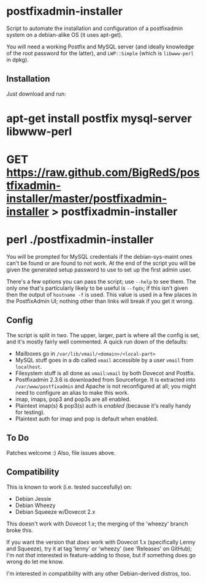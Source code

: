 postfixadmin-installer
======================

Script to automate the installation and configuration of a postfixadmin
system on a debian-alike OS (it uses apt-get).

You will need a working Postfix and MySQL server (and ideally knowledge of
the root password for the latter), and `LWP::Simple` (which is `libwww-perl` in
dpkg). 

Installation
------------

Just download and run:

  # apt-get install postfix mysql-server libwww-perl
  # GET https://raw.github.com/BigRedS/postfixadmin-installer/master/postfixadmin-installer > postfixadmin-installer
  # perl ./postfixadmin-installer

You will be prompted for MySQL credentials if the debian-sys-maint ones can't be 
found or are found to not work. At the end of the script you will be given the
generated setup password to use to set up the first admin user.

There's a few options you can pass the script; use `--help` to see them. The only one 
that's particularly likely to be useful is `--fqdn`; if this isn't given then the 
output of `hostname -f` is used. This value is used in a few places in the PostfixAdmin 
UI; nothing other than links will break if you get it wrong.


Config
------

The script is split in two. The upper, larger, part is where all the config 
is set, and it's mostly fairly well commented. A quick run down of the defaults:

* Mailboxes go in `/var/lib/vmail/<domain>/<local-part>`
* MySQL stuff goes in a db called `vmail` accessible by a user `vmail` from `localhost`.
* Filesystem stuff is all done as `vmail`:`vmail` by both Dovecot and Postfix.
* Postfixadmin 2.3.6 is downloaded from Sourceforge. It is extracted into 
  `/var/www/postfixadmin` and Apache is not reconfigured at all; you might need to 
	configure an alias to make this work.
* imap, imaps, pop3 and pop3s are all enabled.
* Plaintext imap(s) & pop3(s) auth is *enabled* (because it's really handy for testing).
* Plaintext auth for imap and pop is default when enabled. 

To Do
-----

Patches welcome :) Also, file issues above.

Compatibility
-------------
This is known to work (i.e. tested succesfully) on:
* Debian Jessie
* Debian Wheezy
* Debian Squeeze w/Dovecot 2.x

This doesn't work with Dovecot 1.x; the merging of the 'wheezy' branch broke this. 

If you want the version that *does* work with Dovecot 1.x (specifically Lenny and 
Squeeze), try it at tag 'lenny' or 'wheezy' (see 'Releases' on GitHub); I'm not 
*that* interested in feature-adding to those, but if something does go wrong do 
let me know.

I'm interested in compatibility with any other Debian-derived distros, too.

